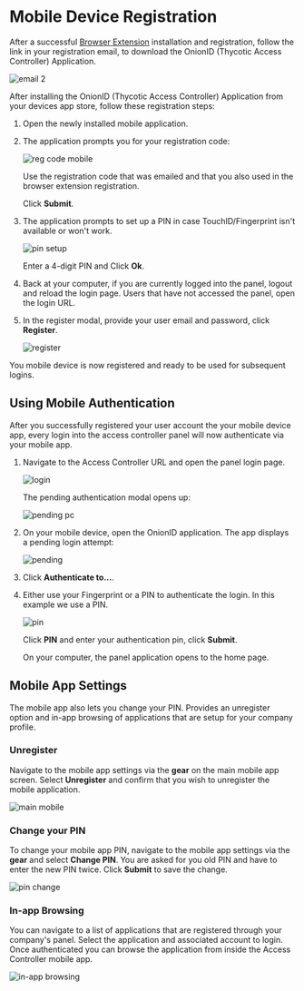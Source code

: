 [title]: # (Mobile Registration)
[tags]: # (registration)
[priority]: # (3)
# Mobile Device Registration

After a successful [Browser Extension](be.md) installation and registration, follow the link in your registration email, to download the OnionID (Thycotic Access Controller) Application.

![email 2](images/mobile-email.png "Email prompting to download the mobile app for device registration")

After installing the OnionID (Thycotic Access Controller) Application from your devices app store, follow these registration steps:

1. Open the newly installed mobile application.
1. The application prompts you for your registration code:

   ![reg code mobile](images/mobile-reg-code.png "Mobile app prompting for registration code")

   Use the registration code that was emailed and that you also used in the browser extension registration.

   Click __Submit__.
1. The application prompts to set up a PIN in case TouchID/Fingerprint isn't available or won't work.

   ![pin setup](images/pin.png "Initial PIN setup")

   Enter a 4-digit PIN and Click __Ok__.
1. Back at your computer, if you are currently logged into the panel, logout and reload the login page. Users that have not accessed the panel, open the login URL.
1. In the register modal, provide your user email and password, click __Register__.

   ![register](images/register-1.png "Register the user account with the mobile app for authentication")

You mobile device is now registered and ready to be used for subsequent logins.

## Using Mobile Authentication

After you successfully registered your user account the your mobile device app, every login into the access controller panel will now authenticate via your mobile app.

1. Navigate to the Access Controller URL and open the panel login page.

   ![login](../getting-started/images/login.png "Open the login page")

   The pending authentication modal opens up:

   ![pending pc](images/pending-pc.png "Pending authentication modal")
1. On your mobile device, open the OnionID application. The app displays a pending login attempt:

   ![pending](images/pending.png "Pending login attempt")
1. Click __Authenticate to...__.
1. Either use your Fingerprint or a PIN to authenticate the login. In this example we use a PIN.

   ![pin](images/auth-pending.png "Authentication method prompt")

   Click __PIN__ and enter your authentication pin, click __Submit__.

   On your computer, the panel application opens to the home page.

## Mobile App Settings

The mobile app also lets you change your PIN. Provides an unregister option and in-app browsing of applications that are setup for your company profile. 

### Unregister

Navigate to the mobile app settings via the __gear__ on the main mobile app screen. Select __Unregister__ and confirm that you wish to unregister the mobile application.

![main mobile](images/no-pending.png "Settings gear on main mobile screen, entry point to unregister")

### Change your PIN

To change your mobile app PIN, navigate to the mobile app settings via the __gear__ and select __Change PIN__. You are asked for you old PIN and have to enter the new PIN twice. Click __Submit__ to save the change.

![pin change](images/change-pin.png "Options to change the pin")

### In-app Browsing

You can navigate to a list of applications that are registered through your company's panel. Select the application and associated account to login. Once authenticated you can browse the application from inside the Access Controller mobile app.

![in-app browsing](images/apps-list.png "List of applications available for in-app browsing")

